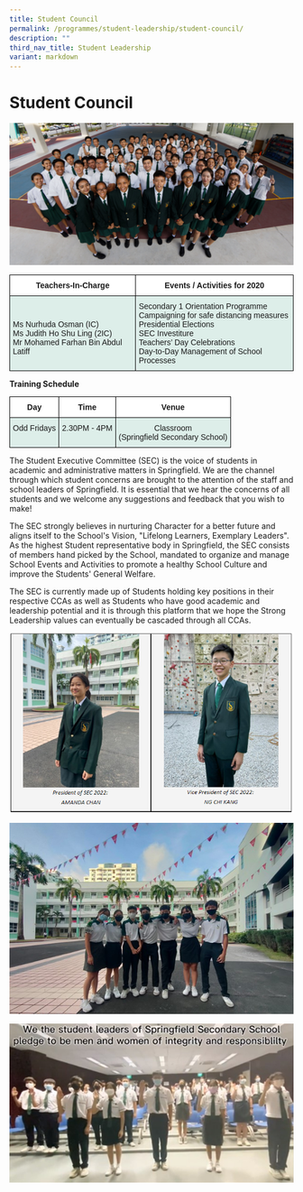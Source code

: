 ```yaml
---
title: Student Council
permalink: /programmes/student-leadership/student-council/
description: ""
third_nav_title: Student Leadership
variant: markdown
---
```

# **Student Council**

![](/images/SEC%202018%20(3)%20(1).jpg)

<table class="tg" style="border-collapse:collapse;border-spacing:0"><thead><tr><th style="background-color:#ffffff;border-color:black;border-style:solid;border-width:1px;font-family:Arial, sans-serif;font-size:14px;font-weight:bold;overflow:hidden;padding:10px 5px;text-align:center;vertical-align:top;word-break:normal">Teachers-In-Charge</th><th style="background-color:#ffffff;border-color:black;border-style:solid;border-width:1px;font-family:Arial, sans-serif;font-size:14px;font-weight:bold;overflow:hidden;padding:10px 5px;text-align:center;vertical-align:top;word-break:normal">Events / Activities for 2020</th></tr></thead><tbody><tr><td style="background-color:#DDEEE9;border-color:black;border-style:solid;border-width:1px;font-family:Arial, sans-serif;font-size:14px;overflow:hidden;padding:10px 5px;text-align:left;vertical-align:top;word-break:normal"> <br> <br>Ms Nurhuda Osman (IC)<br>Ms Judith Ho Shu Ling (2IC)<br>Mr Mohamed Farhan Bin Abdul Latiff</td><td style="background-color:#DDEEE9;border-color:black;border-style:solid;border-width:1px;font-family:Arial, sans-serif;font-size:14px;overflow:hidden;padding:10px 5px;text-align:left;vertical-align:top;word-break:normal">Secondary 1 Orientation Programme<br>Campaigning for safe distancing measures<br>Presidential Elections<br>SEC Investiture<br>Teachers’ Day Celebrations<br>Day-to-Day Management of School Processes</td></tr></tbody></table>

**Training Schedule**

<table class="tg" style="border-collapse:collapse;border-spacing:0"><thead><tr><th style="background-color:#ffffff;border-color:black;border-style:solid;border-width:1px;font-family:Arial, sans-serif;font-size:14px;font-weight:bold;overflow:hidden;padding:10px 5px;text-align:center;vertical-align:top;word-break:normal">Day</th><th style="background-color:#ffffff;border-color:black;border-style:solid;border-width:1px;font-family:Arial, sans-serif;font-size:14px;font-weight:bold;overflow:hidden;padding:10px 5px;text-align:center;vertical-align:top;word-break:normal">Time</th><th style="background-color:#ffffff;border-color:black;border-style:solid;border-width:1px;font-family:Arial, sans-serif;font-size:14px;font-weight:bold;overflow:hidden;padding:10px 5px;text-align:center;vertical-align:top;word-break:normal">Venue</th></tr></thead><tbody><tr><td rowspan="2" style="background-color:#DDEEE9;border-color:black;border-style:solid;border-width:1px;font-family:Arial, sans-serif;font-size:14px;overflow:hidden;padding:10px 5px;text-align:center;vertical-align:top;word-break:normal">Odd Fridays <br></td><td style="background-color:#DDEEE9;border-color:black;border-style:solid;border-width:1px;font-family:Arial, sans-serif;font-size:14px;overflow:hidden;padding:10px 5px;text-align:center;vertical-align:top;word-break:normal">2.30PM - 4PM<br></td><td style="background-color:#DDEEE9;border-color:black;border-style:solid;border-width:1px;font-family:Arial, sans-serif;font-size:14px;overflow:hidden;padding:10px 5px;text-align:center;vertical-align:top;word-break:normal">Classroom<br>(Springfield Secondary School)</td></tr></tbody></table>

The Student Executive Committee (SEC) is the voice of students in academic and administrative matters in Springfield. We are the channel through which student concerns are brought to the attention of the staff and school leaders of Springfield. It is essential that we hear the concerns of all students and we welcome any suggestions and feedback that you wish to make!

The SEC strongly believes in nurturing Character for a better future and aligns itself to the School's Vision, "Lifelong Learners, Exemplary Leaders". As the highest Student representative body in Springfield, the SEC consists of members hand picked by the School, mandated to organize and manage School Events and Activities to promote a healthy School Culture and improve the Students' General Welfare.

The SEC is currently made up of Students holding key positions in their respective CCAs as well as Students who have good academic and leadership potential and it is through this platform that we hope the Strong Leadership values can eventually be cascaded through all CCAs.

![](/images/Student%20leaders1.png)

![](/images/SEC3.jpg)

![](/images/SEC4.jpg)